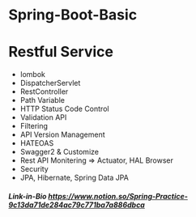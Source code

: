 # Spring-Boot-Basic

# Restful Service
- lombok
- DispatcherServlet
- RestController
- Path Variable
- HTTP Status Code Control
- Validation API
- Filtering
- API Version Management
- HATEOAS
- Swagger2 & Customize
- Rest API Monitering => Actuator, HAL Browser
- Security
- JPA, Hibernate, Spring Data JPA


##### Link-in-Bio https://www.notion.so/Spring-Practice-9c13da71de284ac79c771ba7a886dbca
